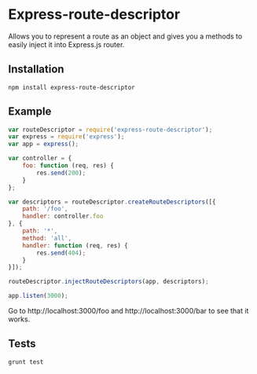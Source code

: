 # Express-route-descriptor

Allows you to represent a route as an object and gives you a methods 
to easily inject it into Express.js router.

## Installation

	npm install express-route-descriptor


## Example

``` javascript
var routeDescriptor = require('express-route-descriptor');
var express = require('express');
var app = express();

var controller = {
	foo: function (req, res) {
		res.send(200);
	}
};

var descriptors = routeDescriptor.createRouteDescriptors([{
	path: '/foo',
	handler: controller.foo
}, {
	path: '*',
	method: 'all',
	handler: function (req, res) {
		res.send(404);
	}
}]);

routeDescriptor.injectRouteDescriptors(app, descriptors);

app.listen(3000);
```

Go to http://localhost:3000/foo and http://localhost:3000/bar to see that it works.

## Tests

	grunt test